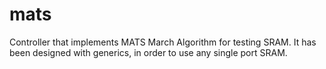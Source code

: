 # mats
Controller that implements MATS March Algorithm for testing SRAM. It has been designed with generics, in order to use any single port SRAM.
